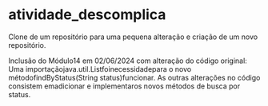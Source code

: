 # atividade_descomplica
Clone de um repositório para uma pequena alteração e criação de um novo repositório.

Inclusão do Módulo14 em 02/06/2024 com alteração do código original: 
Uma importaçãojava.util.Listfoinecessidadepara o novo métodofindByStatus(String status)funcionar.
As outras alterações no código consistem emadicionar e implementaros novos métodos de busca por status.

